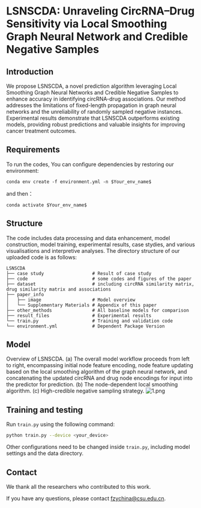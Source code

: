 # LSNSCDA: Unraveling CircRNA–Drug Sensitivity via Local Smoothing Graph Neural Network and Credible Negative Samples
## Introduction
We propose LSNSCDA, a novel prediction algorithm leveraging Local Smoothing Graph Neural Networks and Credible Negative Samples to enhance accuracy in identifying circRNA-drug associations. Our method addresses the limitations of fixed-length propagation in graph neural networks and the unreliability of randomly sampled negative instances. Experimental results demonstrate that LSNSCDA outperforms existing models, providing robust predictions and valuable insights for improving cancer treatment outcomes.
## Requirements

To run the codes, You can configure dependencies by restoring our environment:
```
conda env create -f environment.yml -n $Your_env_name$
```

and then：

```
conda activate $Your_env_name$
```

## Structure
The code includes data processing and data enhancement, model construction, model training, experimental results, case stydies, and various visualisations and interpretive analyses. The directory structure of our uploaded code is as follows:

```
LSNSCDA
├── case study                  # Result of case study
├── code                        # some codes and figures of the paper
├── dataset                     # including circRNA similarity matrix, drug similarity matrix and associations
├── paper_info
│   ├── image                   # Model overview
│   └── Supplementary Materials # Appendix of this paper
├── other_methods               # All baseline models for comparison
├── result_files                # Experimental results
└── train.py                    # Training and validation code
└── environment.yml             # Dependent Package Version
``` 


## Model
Overview of LSNSCDA. (a) The overall model workflow proceeds from left to right, encompassing initial node feature encoding, node feature updating based on the local smoothing algorithm of the graph neural network, and concatenating the updated circRNA and drug node encodings for input into the predictor for prediction. (b) The node-dependent local smoothing algorithm. (c) High-credible negative sampling strategy.
![1.png](paper_info%2Fmodeloverview.png)

## Training and testing

Run `train.py` using the following command:
```bash
python train.py --device <your_device>
```

Other configurations need to be changed inside `train.py`, including model settings and the data directory.



## Contact

We thank all the researchers who contributed to this work.

If you have any questions, please contact fzychina@csu.edu.cn.
